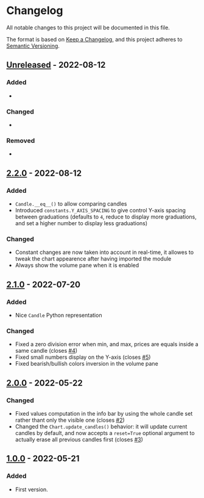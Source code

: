 # Changelog

All notable changes to this project will be documented in this file.

The format is based on [Keep a Changelog](https://keepachangelog.com/en/1.0.0/),
and this project adheres to [Semantic Versioning](https://semver.org/spec/v2.0.0.html).

## [Unreleased] - 2022-08-12

### Added
- 

### Changed
- 

### Removed
- 

## [2.2.0] - 2022-08-12

### Added
- `Candle.__eq__()` to allow comparing candles
- Introduced `constants.Y_AXIS_SPACING` to give control Y-axis spacing between graduations (defaults to `4`, reduce to display more graduations, and set a higher number to display less graduations)

### Changed
- Constant changes are now taken into account in real-time, it allowes to tweak the chart appearence after having imported the module
- Always show the volume pane when it is enabled

## [2.1.0] - 2022-07-20

### Added
- Nice `Candle` Python representation

### Changed
- Fixed a zero division error when min, and max, prices are equals inside a same candle (closes [#4])
- Fixed small numbers display on the Y-axis (closes [#5])
- Fixed bearish/bullish colors inversion in the volume pane

## [2.0.0] - 2022-05-22

### Changed
- Fixed values computation in the info bar by using the whole candle set rather thant only the visible one (closes [#2])
- Changed the `Chart.update_candles()` behavior: it will update current candles by default, and now accepts a `reset=True` optional argument to actually erase all previous candles first (closes [#3])

## [1.0.0] - 2022-05-21

### Added
- First version.


[Unreleased]: https://github.com/BoboTiG/py-candlestick-chart/compare/v2.2.0...HEAD
[2.2.0]: https://github.com/BoboTiG/py-candlestick-chart/tree/v2.2.0
[2.1.0]: https://github.com/BoboTiG/py-candlestick-chart/tree/v2.1.0
[2.0.0]: https://github.com/BoboTiG/py-candlestick-chart/tree/v2.0.0
[1.0.0]: https://github.com/BoboTiG/py-candlestick-chart/tree/v1.0.0

[#2]: https://github.com/BoboTiG/py-candlestick-chart/issues/2
[#3]: https://github.com/BoboTiG/py-candlestick-chart/issues/3
[#4]: https://github.com/BoboTiG/py-candlestick-chart/issues/4
[#5]: https://github.com/BoboTiG/py-candlestick-chart/issues/5
